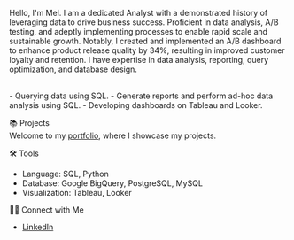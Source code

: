 Hello, I'm Mel. I am a dedicated Analyst with a demonstrated history of leveraging data to drive business success. Proficient in data analysis, A/B testing, and adeptly implementing processes to enable rapid scale and sustainable growth. Notably, I created and implemented an A/B dashboard to enhance product release quality by 34%, resulting in improved customer loyalty and retention. I have expertise in data analysis, reporting, query optimization, and database design.

<br>
- Querying data using SQL.
- Generate reports and perform ad-hoc data analysis using SQL.
- Developing dashboards on Tableau and Looker.

📚 Projects
<br>
Welcome to my [portfolio](https://github.com/Melo21/portfolio), where I showcase my projects.

🛠️ Tools
<br>
- Language: SQL, Python
- Database: Google BigQuery, PostgreSQL, MySQL
- Visualization: Tableau, Looker

👋🏻 Connect with Me
<br>
- [LinkedIn](https://www.linkedin.com/in/melodywongk/)
